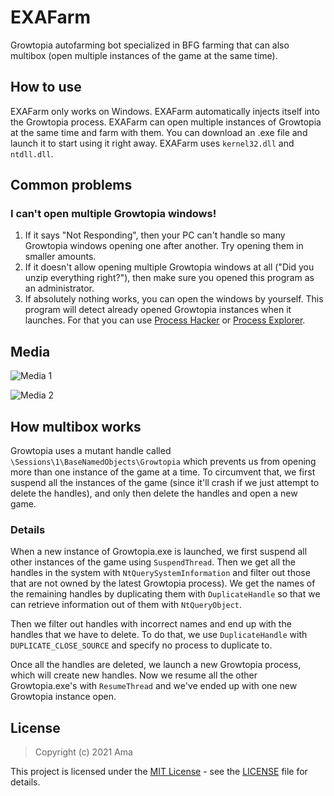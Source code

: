 # EXAFarm
Growtopia autofarming bot specialized in BFG farming that can also multibox (open multiple instances of the game at the same time). 

## How to use

EXAFarm only works on Windows.
EXAFarm automatically injects itself into the Growtopia process.
EXAFarm can open multiple instances of Growtopia at the same time and farm with them.
You can download an .exe file and launch it to start using it right away.
EXAFarm uses `kernel32.dll` and `ntdll.dll`.

## Common problems

### I can't open multiple Growtopia windows!

1. If it says "Not Responding", then your PC can't handle so many Growtopia windows opening one after another. Try opening them in smaller amounts.
2. If it doesn't allow opening multiple Growtopia windows at all ("Did you unzip everything right?"), then make sure you opened this program as an administrator.
3. If absolutely nothing works, you can open the windows by yourself. This program will detect already opened Growtopia instances when it launches. For that you can use [Process Hacker](https://github.com/processhacker/processhacker) or [Process Explorer](https://docs.microsoft.com/en-us/sysinternals/downloads/process-explorer).

## Media

![Media 1](https://i.imgur.com/0EBYzzL.gif)

![Media 2](https://i.imgur.com/MEk6s9u.gif)

## How multibox works

Growtopia uses a mutant handle called `\Sessions\1\BaseNamedObjects\Growtopia` which prevents us from opening more than one instance of the game at a time. To circumvent that, we first suspend all the instances of the game (since it'll crash if we just attempt to delete the handles), and only then delete the handles and open a new game.

### Details

When a new instance of Growtopia.exe is launched, we first suspend all other instances of the game using `SuspendThread`.
Then we get all the handles in the system with `NtQuerySystemInformation` and filter out those that are not owned by the latest Growtopia process). We get the names of the remaining handles by duplicating them with `DuplicateHandle` so that we can retrieve information out of them with `NtQueryObject`. 

Then we filter out handles with incorrect names and end up with the handles that we have to delete. 
To do that, we use `DuplicateHandle` with `DUPLICATE_CLOSE_SOURCE` and specify no process to duplicate to.

Once all the handles are deleted, we launch a new Growtopia process, which will create new handles. Now we resume all the other
Growtopia.exe's with `ResumeThread` and we've ended up with one new Growtopia instance open.

## License

> Copyright (c) 2021 Ama

This project is licensed under the [MIT License](https://opensource.org/licenses/mit-license.php) - see the [LICENSE](LICENSE) file for details.
